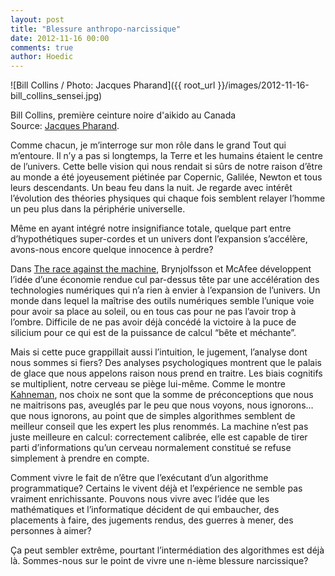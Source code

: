 ```yaml
---
layout: post
title: "Blessure anthropo-narcissique"
date: 2012-11-16 00:00
comments: true
author: Hoedic
---
```



![Bill Collins / Photo: Jacques Pharand]({{ root_url }}/images/2012-11-16-bill_collins_sensei.jpg)
<div class="photoattrib">Bill Collins, première ceinture noire d'aikido au Canada<br/>Source: <a href="http://www.jacquespharand.com/">Jacques Pharand</a>.</div>

Comme chacun, je m’interroge sur mon rôle dans le grand Tout qui m’entoure. Il n’y a pas si longtemps, la Terre et les humains étaient le centre de l’univers. Cette belle vision qui nous rendait si sûrs de notre raison d’être au monde a été joyeusement piétinée par Copernic, Galilée, Newton et tous leurs descendants. Un beau feu dans la nuit. Je regarde avec intérêt l’évolution des théories physiques qui chaque fois semblent relayer l’homme un peu plus dans la périphérie universelle.

Même en ayant intégré notre insignifiance totale, quelque part entre d’hypothétiques super-cordes et un univers dont l’expansion s’accélère, avons-nous encore quelque innocence à perdre?

Dans [The race against the machine](http://raceagainstthemachine.com/), Brynjolfsson et McAfee développent l’idée d’une économie rendue cul par-dessus tête par une accélération des technologies numériques qui n’a rien à envier à l’expansion de l’univers. Un monde dans lequel la maîtrise des outils numériques semble l’unique voie pour avoir sa place au soleil, ou en tous cas pour ne pas l’avoir trop à l’ombre. Difficile de ne pas avoir déjà concédé la victoire à la puce de silicium pour ce qui est de la puissance de calcul “bête et méchante”.

Mais si cette puce grappillait aussi l’intuition, le jugement, l’analyse dont nous sommes si fiers? Des analyses psychologiques montrent que le palais de glace que nous appelons raison nous prend en traitre. Les biais cognitifs se multiplient, notre cerveau se piège lui-même. Comme le montre [Kahneman](http://en.wikipedia.org/wiki/Thinking,_Fast_and_Slow), nos choix ne sont que la somme de préconceptions que nous ne maitrisons pas, aveuglés par le peu que nous voyons, nous ignorons… que nous ignorons, au point que de simples algorithmes semblent de meilleur conseil que les expert les plus renommés. La machine n’est pas juste meilleure en calcul: correctement calibrée, elle est capable de tirer parti d’informations qu’un cerveau normalement constitué se refuse simplement à prendre en compte.

Comment vivre le fait de n’être que l’exécutant d’un algorithme programmatique? Certains le vivent déjà et l’expérience ne semble pas vraiment enrichissante. Pouvons nous vivre avec l’idée que les mathématiques et l’informatique décident de qui embaucher, des placements à faire, des jugements rendus, des guerres à mener, des personnes à aimer?

Ça peut sembler extrême, pourtant l’intermédiation des algorithmes est déjà là. Sommes-nous sur le point de vivre une n-ième blessure narcissique?